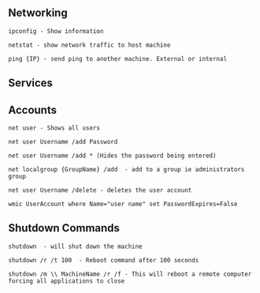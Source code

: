 ## Networking 

```
ipconfig - Show information
```
```
netstat - show network traffic to host machine 
```
```
ping {IP} - send ping to another machine. External or internal
```


## Services 


## Accounts

```
net user - Shows all users
```
```
net user Username /add Password 
```
```
net user Username /add * (Hides the password being entered)
```
```
net localgroup {GroupName} /add  - add to a group ie administrators group
```
```
net user Username /delete - deletes the user account
```
```
wmic UserAccount where Name="user name" set PasswordExpires=False
```


## Shutdown Commands
```
shutdown  - will shut down the machine 
```
```
shutdown /r /t 100  - Reboot command after 100 seconds 
```
```
shutdown /m \\ MachineName /r /f - This will reboot a remote computer forcing all applications to close

```


















